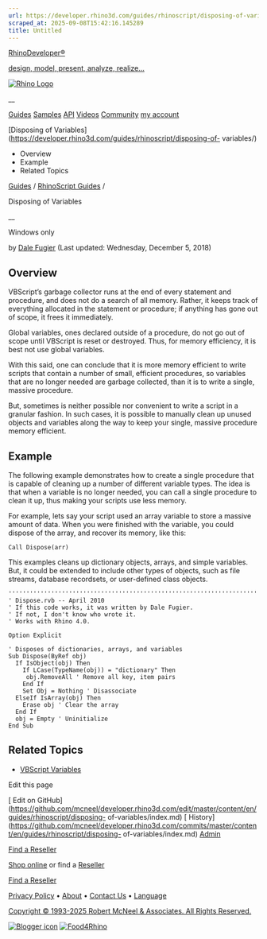 ```yaml
---
url: https://developer.rhino3d.com/guides/rhinoscript/disposing-of-variables/
scraped_at: 2025-09-08T15:42:16.145289
title: Untitled
---
```


[RhinoDeveloper®](/)

[design, model, present, analyze, realize...](/)

[![Rhino Logo](https://developer.rhino3d.com/images/rhinodevlogo.png)](/)

__

[Guides](https://developer.rhino3d.com/guides)
[Samples](https://developer.rhino3d.com/samples)
[API](https://developer.rhino3d.com/api)
[Videos](https://developer.rhino3d.com/videos)
[Community](https://discourse.mcneel.com/c/rhino-developer) [my account
](https://www.rhino3d.com/my-account/ "Manage your account, licenses, and
teams")

[Disposing of
Variables](https://developer.rhino3d.com/guides/rhinoscript/disposing-of-
variables/)

  * Overview
  * Example
  * Related Topics

[Guides](https://developer.rhino3d.com/en/guides/) / [RhinoScript
Guides](https://developer.rhino3d.com/en/guides/rhinoscript/) /

Disposing of Variables

__

Windows only

by [Dale Fugier](https://discourse.mcneel.com/u/dale/) (Last updated:
Wednesday, December 5, 2018)

## Overview

VBScript’s garbage collector runs at the end of every statement and procedure,
and does not do a search of all memory. Rather, it keeps track of everything
allocated in the statement or procedure; if anything has gone out of scope, it
frees it immediately.

Global variables, ones declared outside of a procedure, do not go out of scope
until VBScript is reset or destroyed. Thus, for memory efficiency, it is best
not use global variables.

With this said, one can conclude that it is more memory efficient to write
scripts that contain a number of small, efficient procedures, so variables
that are no longer needed are garbage collected, than it is to write a single,
massive procedure.

But, sometimes is neither possible nor convenient to write a script in a
granular fashion. In such cases, it is possible to manually clean up unused
objects and variables along the way to keep your single, massive procedure
memory efficient.

## Example

The following example demonstrates how to create a single procedure that is
capable of cleaning up a number of different variable types. The idea is that
when a variable is no longer needed, you can call a single procedure to clean
it up, thus making your scripts use less memory.

For example, lets say your script used an array variable to store a massive
amount of data. When you were finished with the variable, you could dispose of
the array, and recover its memory, like this:

    
    
    Call Dispose(arr)
    

This examples cleans up dictionary objects, arrays, and simple variables. But,
it could be extended to include other types of objects, such as file streams,
database recordsets, or user-defined class objects.

    
    
    '''''''''''''''''''''''''''''''''''''''''''''''''''''''''''''''''''''''''''''
    ' Dispose.rvb -- April 2010
    ' If this code works, it was written by Dale Fugier.
    ' If not, I don't know who wrote it.
    ' Works with Rhino 4.0.
    
    Option Explicit
    
    ' Disposes of dictionaries, arrays, and variables
    Sub Dispose(ByRef obj)
      If IsObject(obj) Then
        If LCase(TypeName(obj)) = "dictionary" Then
         obj.RemoveAll ' Remove all key, item pairs
        End If
        Set Obj = Nothing ' Disassociate
      ElseIf IsArray(obj) Then
        Erase obj ' Clear the array
      End If
      obj = Empty ' Uninitialize
    End Sub
    

## Related Topics

  * [VBScript Variables](https://developer.rhino3d.com/guides/rhinoscript/vbscript-variables/)

Edit this page

[ Edit on
GitHub](https://github.com/mcneel/developer.rhino3d.com/edit/master/content/en/guides/rhinoscript/disposing-
of-variables/index.md) [
History](https://github.com/mcneel/developer.rhino3d.com/commits/master/content/en/guides/rhinoscript/disposing-
of-variables/index.md) [ Admin](https://developer.rhino3d.com/admin)

[Find a Reseller](https://www.rhino3d.com/sales)

[Shop online](https://www.rhino3d.com/store) or find a
[Reseller](https://www.rhino3d.com/sales)

[Find a Reseller](https://www.rhino3d.com/sales)

[Privacy Policy](https://www.rhino3d.com/privacy) •
[About](https://www.rhino3d.com/mcneel/about) • [Contact
Us](https://www.rhino3d.com/mcneel/contact) • [
Language](https://www.rhino3d.com/language "Change to a different region or
language")

[Copyright © 1993-2025 Robert McNeel & Associates. All Rights
Reserved.](https://www.rhino3d.com/mcneel/about)

[](https://www.facebook.com/McNeelRhinoceros/)
[](https://twitter.com/bobmcneel) [](https://www.linkedin.com/groups/75313/)
[](https://www.youtube.com/user/RhinoGuide/videos) [](https://vimeo.com/rhino)
[![Blogger
icon](https://developer.rhino3d.com/images/blogger.svg)](http://blog.rhino3d.com/)
[![Food4Rhino](https://developer.rhino3d.com/images/f4r_icon_01.svg)](https://www.food4rhino.com)

